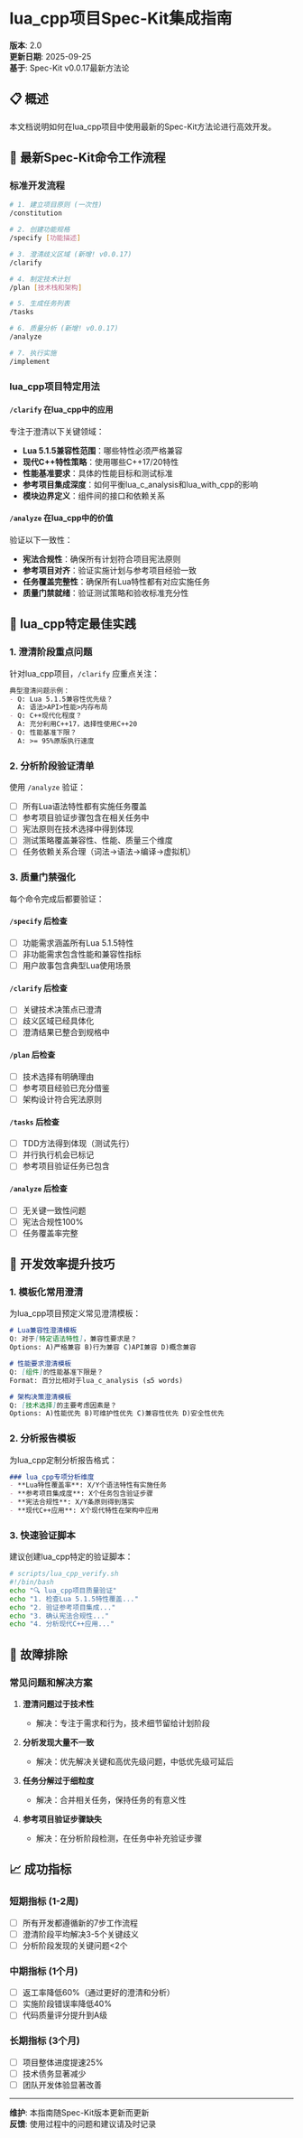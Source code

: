 # lua_cpp项目Spec-Kit集成指南

**版本**: 2.0  
**更新日期**: 2025-09-25  
**基于**: Spec-Kit v0.0.17最新方法论

## 📋 概述

本文档说明如何在lua_cpp项目中使用最新的Spec-Kit方法论进行高效开发。

## 🔧 最新Spec-Kit命令工作流程

### 标准开发流程

```bash
# 1. 建立项目原则 (一次性)
/constitution

# 2. 创建功能规格
/specify [功能描述]

# 3. 澄清歧义区域 (新增! v0.0.17)
/clarify

# 4. 制定技术计划  
/plan [技术栈和架构]

# 5. 生成任务列表
/tasks

# 6. 质量分析 (新增! v0.0.17)
/analyze

# 7. 执行实施
/implement
```

### lua_cpp项目特定用法

#### `/clarify` 在lua_cpp中的应用
专注于澄清以下关键领域：
- **Lua 5.1.5兼容性范围**：哪些特性必须严格兼容
- **现代C++特性策略**：使用哪些C++17/20特性
- **性能基准要求**：具体的性能目标和测试标准
- **参考项目集成深度**：如何平衡lua_c_analysis和lua_with_cpp的影响
- **模块边界定义**：组件间的接口和依赖关系

#### `/analyze` 在lua_cpp中的价值
验证以下一致性：
- **宪法合规性**：确保所有计划符合项目宪法原则
- **参考项目对齐**：验证实施计划与参考项目经验一致
- **任务覆盖完整性**：确保所有Lua特性都有对应实施任务
- **质量门禁就绪**：验证测试策略和验收标准充分性

## 🎯 lua_cpp特定最佳实践

### 1. 澄清阶段重点问题

针对lua_cpp项目，`/clarify` 应重点关注：

```markdown
典型澄清问题示例：
- Q: Lua 5.1.5兼容性优先级？ 
  A: 语法>API>性能>内存布局
- Q: C++现代化程度？
  A: 充分利用C++17，选择性使用C++20
- Q: 性能基准下限？
  A: >= 95%原版执行速度
```

### 2. 分析阶段验证清单

使用 `/analyze` 验证：
- [ ] 所有Lua语法特性都有实施任务覆盖
- [ ] 参考项目验证步骤包含在相关任务中
- [ ] 宪法原则在技术选择中得到体现
- [ ] 测试策略覆盖兼容性、性能、质量三个维度
- [ ] 任务依赖关系合理（词法→语法→编译→虚拟机）

### 3. 质量门禁强化

每个命令完成后都要验证：

#### `/specify` 后检查
- [ ] 功能需求涵盖所有Lua 5.1.5特性
- [ ] 非功能需求包含性能和兼容性指标  
- [ ] 用户故事包含典型Lua使用场景

#### `/clarify` 后检查
- [ ] 关键技术决策点已澄清
- [ ] 歧义区域已经具体化
- [ ] 澄清结果已整合到规格中

#### `/plan` 后检查
- [ ] 技术选择有明确理由
- [ ] 参考项目经验已充分借鉴
- [ ] 架构设计符合宪法原则

#### `/tasks` 后检查
- [ ] TDD方法得到体现（测试先行）
- [ ] 并行执行机会已标记
- [ ] 参考项目验证任务已包含

#### `/analyze` 后检查
- [ ] 无关键一致性问题
- [ ] 宪法合规性100%
- [ ] 任务覆盖率完整

## 🚀 开发效率提升技巧

### 1. 模板化常用澄清
为lua_cpp项目预定义常见澄清模板：

```markdown
# Lua兼容性澄清模板
Q: 对于[特定语法特性]，兼容性要求是？
Options: A)严格兼容 B)行为兼容 C)API兼容 D)概念兼容

# 性能要求澄清模板  
Q: [组件]的性能基准下限是？
Format: 百分比相对于lua_c_analysis (≤5 words)

# 架构决策澄清模板
Q: [技术选择]的主要考虑因素是？
Options: A)性能优先 B)可维护性优先 C)兼容性优先 D)安全性优先
```

### 2. 分析报告模板
为lua_cpp定制分析报告格式：

```markdown
### lua_cpp专项分析维度
- **Lua特性覆盖率**: X/Y个语法特性有实施任务
- **参考项目集成度**: X个任务包含验证步骤  
- **宪法合规性**: X/Y条原则得到落实
- **现代C++应用**: X个现代特性在架构中应用
```

### 3. 快速验证脚本
建议创建lua_cpp特定的验证脚本：

```bash
# scripts/lua_cpp_verify.sh
#!/bin/bash
echo "🔍 lua_cpp项目质量验证"
echo "1. 检查Lua 5.1.5特性覆盖..."
echo "2. 验证参考项目集成..."  
echo "3. 确认宪法合规性..."
echo "4. 分析现代C++应用..."
```

## 🔧 故障排除

### 常见问题和解决方案

1. **澄清问题过于技术性**
   - 解决：专注于需求和行为，技术细节留给计划阶段

2. **分析发现大量不一致**  
   - 解决：优先解决关键和高优先级问题，中低优先级可延后

3. **任务分解过于细粒度**
   - 解决：合并相关任务，保持任务的有意义性

4. **参考项目验证步骤缺失**
   - 解决：在分析阶段检测，在任务中补充验证步骤

## 📈 成功指标

### 短期指标 (1-2周)
- [ ] 所有开发都遵循新的7步工作流程
- [ ] 澄清阶段平均解决3-5个关键歧义  
- [ ] 分析阶段发现的关键问题<2个

### 中期指标 (1个月)
- [ ] 返工率降低60%（通过更好的澄清和分析）
- [ ] 实施阶段错误率降低40%
- [ ] 代码质量评分提升到A级

### 长期指标 (3个月)  
- [ ] 项目整体进度提速25%
- [ ] 技术债务显著减少
- [ ] 团队开发体验显著改善

---

**维护**: 本指南随Spec-Kit版本更新而更新  
**反馈**: 使用过程中的问题和建议请及时记录
